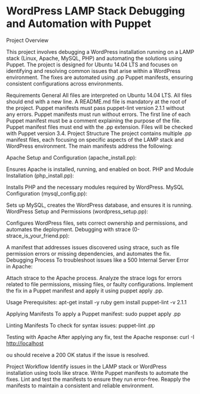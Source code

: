 WordPress LAMP Stack Debugging and Automation with Puppet
=========================================================

Project Overview

This project involves debugging a WordPress installation running on a LAMP stack (Linux, Apache, MySQL, PHP) and automating the solutions using Puppet. The project is designed for Ubuntu 14.04 LTS and focuses on identifying and resolving common issues that arise within a WordPress environment. The fixes are automated using .pp Puppet manifests, ensuring consistent configurations across environments.

Requirements
General
All files are interpreted on Ubuntu 14.04 LTS.
All files should end with a new line.
A README.md file is mandatory at the root of the project.
Puppet manifests must pass puppet-lint version 2.1.1 without any errors.
Puppet manifests must run without errors.
The first line of each Puppet manifest must be a comment explaining the purpose of the file.
Puppet manifest files must end with the .pp extension.
Files will be checked with Puppet version 3.4.
Project Structure
The project contains multiple .pp manifest files, each focusing on specific aspects of the LAMP stack and WordPress environment. The main manifests address the following:

Apache Setup and Configuration (apache_install.pp):

Ensures Apache is installed, running, and enabled on boot.
PHP and Module Installation (php_install.pp):

Installs PHP and the necessary modules required by WordPress.
MySQL Configuration (mysql_config.pp):

Sets up MySQL, creates the WordPress database, and ensures it is running.
WordPress Setup and Permissions (wordpress_setup.pp):

Configures WordPress files, sets correct ownership and permissions, and automates the deployment.
Debugging with strace (0-strace_is_your_friend.pp):

A manifest that addresses issues discovered using strace, such as file permission errors or missing dependencies, and automates the fix.
Debugging Process
To troubleshoot issues like a 500 Internal Server Error in Apache:

Attach strace to the Apache process.
Analyze the strace logs for errors related to file permissions, missing files, or faulty configurations.
Implement the fix in a Puppet manifest and apply it using puppet apply <manifest>.pp.

Usage
Prerequisites:
apt-get install -y ruby
gem install puppet-lint -v 2.1.1

Applying Manifests
To apply a Puppet manifest:
sudo puppet apply <manifest>.pp

Linting Manifests
To check for syntax issues:
puppet-lint <manifest>.pp

Testing with Apache
After applying any fix, test the Apache response:
curl -I <http://localhost>

ou should receive a 200 OK status if the issue is resolved.

Project Workflow
Identify issues in the LAMP stack or WordPress installation using tools like strace.
Write Puppet manifests to automate the fixes.
Lint and test the manifests to ensure they run error-free.
Reapply the manifests to maintain a consistent and reliable environment.
